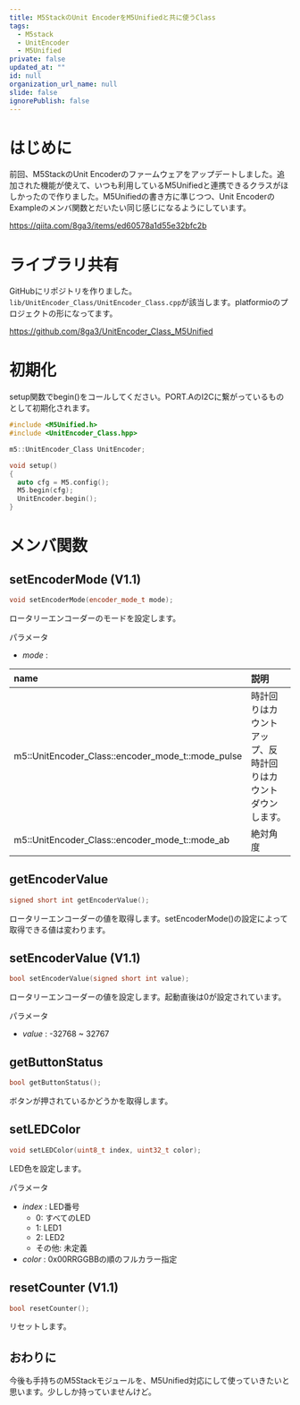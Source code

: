 ```yaml
---
title: M5StackのUnit EncoderをM5Unifiedと共に使うClass
tags:
  - M5stack
  - UnitEncoder
  - M5Unified
private: false
updated_at: ""
id: null
organization_url_name: null
slide: false
ignorePublish: false
---
```

# はじめに

前回、M5StackのUnit Encoderのファームウェアをアップデートしました。追加された機能が使えて、いつも利用しているM5Unifiedと連携できるクラスがほしかったので作りました。M5Unifiedの書き方に準じつつ、Unit EncoderのExampleのメンバ関数とだいたい同じ感じになるようにしています。

https://qiita.com/8ga3/items/ed60578a1d55e32bfc2b

# ライブラリ共有

GitHubにリポジトリを作りました。`lib/UnitEncoder_Class/UnitEncoder_Class.cpp`が該当します。platformioのプロジェクトの形になってます。

https://github.com/8ga3/UnitEncoder_Class_M5Unified

# 初期化

setup関数でbegin()をコールしてください。PORT.AのI2Cに繋がっているものとして初期化されます。

```cpp:main.cpp
#include <M5Unified.h>
#include <UnitEncoder_Class.hpp>

m5::UnitEncoder_Class UnitEncoder;

void setup()
{
  auto cfg = M5.config();
  M5.begin(cfg);
  UnitEncoder.begin();
}
```

# メンバ関数

## setEncoderMode (V1.1)

```cpp
void setEncoderMode(encoder_mode_t mode);
```

ロータリーエンコーダーのモードを設定します。

パラメータ
* *mode* :

| name | 説明 |
|:-----|:-----|
|m5::UnitEncoder_Class::encoder_mode_t::mode_pulse | 時計回りはカウントアップ、反時計回りはカウントダウンします。 |
|m5::UnitEncoder_Class::encoder_mode_t::mode_ab | 絶対角度 |

## getEncoderValue

```cpp
signed short int getEncoderValue();
```

ロータリーエンコーダーの値を取得します。setEncoderMode()の設定によって取得できる値は変わります。

## setEncoderValue (V1.1)

```cpp
bool setEncoderValue(signed short int value);
```

ロータリーエンコーダーの値を設定します。起動直後は0が設定されています。

パラメータ
* *value* : -32768 ~ 32767

## getButtonStatus

```cpp
bool getButtonStatus();
```

ボタンが押されているかどうかを取得します。

## setLEDColor

```cpp
void setLEDColor(uint8_t index, uint32_t color);
```

LED色を設定します。

パラメータ
* *index* : LED番号
  * 0: すべてのLED
  * 1: LED1
  * 2: LED2
  * その他: 未定義
* *color* : 0x00RRGGBBの順のフルカラー指定

## resetCounter (V1.1)

```cpp
bool resetCounter();
```

リセットします。

## おわりに

今後も手持ちのM5Stackモジュールを、M5Unified対応にして使っていきたいと思います。少ししか持っていませんけど。
